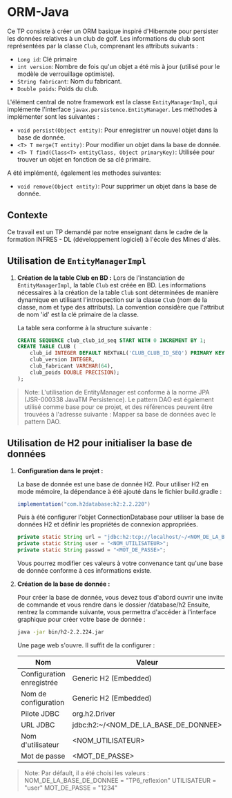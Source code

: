 # ORM-Java

Ce TP consiste à créer un ORM basique inspiré d'Hibernate pour persister les données relatives à un club de golf. Les informations du club sont représentées par la classe `Club`, comprenant les attributs suivants :

- `Long id`: Clé primaire
- `int version`: Nombre de fois qu'un objet a été mis à jour (utilisé pour le modèle de verrouillage optimiste).
- `String fabricant`: Nom du fabricant.
- `Double poids`: Poids du club.

L'élément central de notre framework est la classe `EntityManagerImpl`, qui implémente l'interface `javax.persistence.EntityManager`. Les méthodes à implémenter sont les suivantes :

- `void persist(Object entity)`: Pour enregistrer un nouvel objet dans la base de donnée.
- `<T> T merge(T entity)`: Pour modifier un objet dans la base de donnée.
- `<T> T find(Class<T> entityClass, Object primaryKey)`: Utilisée pour trouver un objet en fonction de sa clé primaire.

A été implémenté, également les methodes suivantes: 

- `void remove(Object entity)`: Pour supprimer un objet dans la base de donnée.

## Contexte
Ce travail est un TP demandé par notre enseignant dans le cadre de la formation INFRES - DL (développement logiciel) à l'école des Mines d'alès.

## Utilisation de `EntityManagerImpl`

1. **Création de la table Club en BD :**
   Lors de l'instanciation de `EntityManagerImpl`, la table `Club` est créée en BD. Les informations nécessaires à la création de la table `Club` sont déterminées de manière dynamique en utilisant l'introspection sur la classe `Club` (nom de la classe, nom et type des attributs). La convention considère que l'attribut de nom 'id' est la clé primaire de la classe.

    La table sera conforme à la structure suivante : 
    ```sql
    CREATE SEQUENCE club_club_id_seq START WITH 0 INCREMENT BY 1;
    CREATE TABLE CLUB (
        club_id INTEGER DEFAULT NEXTVAL('CLUB_CLUB_ID_SEQ') PRIMARY KEY, 
        club_version INTEGER, 
        club_fabricant VARCHAR(64), 
        club_poids DOUBLE PRECISION);
    );
    ```

> Note: L'utilisation de EntityManager est conforme à la norme JPA (JSR-000338 JavaTM Persistence). Le pattern DAO est également utilisé comme base pour ce projet, et des références peuvent être trouvées à l'adresse suivante : Mapper sa base de données avec le pattern DAO.

## Utilisation de H2 pour initialiser la base de données

1. **Configuration dans le projet :**

    La base de donnée est une base de donnée H2.
    Pour utiliser H2 en mode mémoire, la dépendance à été ajouté dans le fichier build.gradle :

    ```java
    implementation("com.h2database:h2:2.2.220")
    ```

    Puis à été configurer l'objet ConnectionDatabase pour utiliser la base de données H2 et définir les propriétés de connexion appropriées.

    ```java
    private static String url = "jdbc:h2:tcp://localhost/~/<NOM_DE_LA_BASE_DE_DONNEE>";
    private static String user = "<NOM_UTILISATEUR>";
    private static String passwd = "<MOT_DE_PASSE>";
    ```

    Vous pourrez modifier ces valeurs à votre convenance tant qu'une base de donnée conforme à ces informations existe. 

1. **Création de la base de donnée :**

    Pour créer la base de donnée, vous devez tous d'abord ouvrir une invite de commande et vous rendre dans le dossier /database/h2
    Ensuite, rentrez la commande suivante, vous permettra d'accéder à l'interface graphique pour créer votre base de donnée :

    ```sh
    java -jar bin/h2-2.2.224.jar
    ```

    Une page web s'ouvre. Il suffit de la configurer : 

    | Nom | Valeur |
    | ------ | ------ |
    | Configuration enregistrée | Generic H2 (Embedded) |
    | Nom de configuration | Generic H2 (Embedded) |
    | Pilote JDBC | org.h2.Driver |
    | URL JDBC | jdbc:h2:~/<NOM_DE_LA_BASE_DE_DONNEE> |
    | Nom d'utilisateur | <NOM_UTILISATEUR> |
    | Mot de passe | <MOT_DE_PASSE> |

> Note: Par défault, il a été choisi les valeurs : 
NOM_DE_LA_BASE_DE_DONNEE = "TP6_reflexion"
UTILISATEUR = "user"
MOT_DE_PASSE = "1234"



